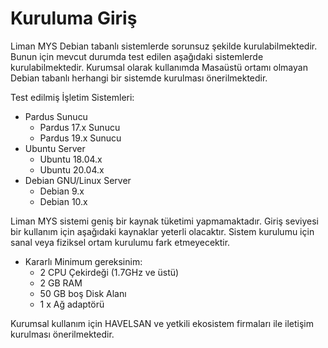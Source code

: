 # Kuruluma Giriş

Liman MYS Debian tabanlı sistemlerde sorunsuz şekilde kurulabilmektedir. Bunun için mevcut durumda test edilen aşağıdaki sistemlerde kurulabilmektedir. Kurumsal olarak kullanımda Masaüstü ortamı olmayan Debian tabanlı herhangi bir sistemde kurulması önerilmektedir.

Test edilmiş İşletim Sistemleri:

* Pardus Sunucu
  * Pardus 17.x Sunucu
  * Pardus 19.x Sunucu
* Ubuntu Server
  * Ubuntu 18.04.x
  * Ubuntu 20.04.x
* Debian GNU/Linux Server
  * Debian 9.x
  * Debian 10.x

Liman MYS sistemi geniş bir kaynak tüketimi yapmamaktadır. Giriş seviyesi bir kullanım için aşağıdaki kaynaklar yeterli olacaktır. Sistem kurulumu için sanal veya fiziksel ortam kurulumu fark etmeyecektir.

* Kararlı Minimum gereksinim:
  * 2 CPU Çekirdeği \(1.7GHz ve üstü\)
  * 2 GB RAM
  * 50 GB boş Disk Alanı
  * 1 x Ağ adaptörü

Kurumsal kullanım için HAVELSAN ve yetkili ekosistem firmaları ile iletişim kurulması önerilmektedir.

